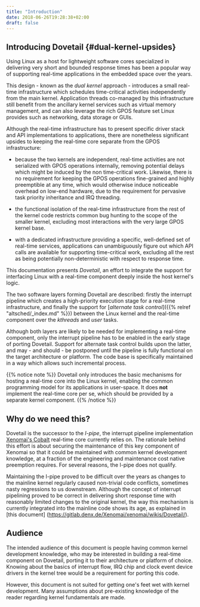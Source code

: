 ```yaml
---
title: "Introduction"
date: 2018-06-26T19:28:38+02:00
draft: false
---
```


## Introducing Dovetail {#dual-kernel-upsides}

Using Linux as a host for lightweight software cores specialized in
delivering very short and bounded response times has been a popular
way of supporting real-time applications in the embedded space over
the years.

This design - known as the *dual kernel* approach - introduces a small
real-time infrastructure which schedules time-critical activities
independently from the main kernel. Application threads co-managed by
this infrastructure still benefit from the ancillary kernel services
such as virtual memory management, and can also leverage the rich GPOS
feature set Linux provides such as networking, data storage or GUIs.

Although the real-time infrastructure has to present specific driver
stack and API implementations to applications, there are nonetheless
significant upsides to keeping the real-time core separate from the
GPOS infrastructure:

- because the two kernels are independent, real-time activities are
  not serialized with GPOS operations internally, removing potential
  delays which might be induced by the non time-critical
  work. Likewise, there is no requirement for keeping the GPOS
  operations fine-grained and highly preemptible at any time, which
  would otherwise induce noticeable overhead on low-end hardware, due
  to the requirement for pervasive task priority inheritance and IRQ
  threading.

- the functional isolation of the real-time infrastructure from the
  rest of the kernel code restricts common bug hunting to the scope of
  the smaller kernel, excluding most interactions with the very large
  GPOS kernel base.

- with a dedicated infrastructure providing a specific, well-defined
  set of real-time services, applications can unambiguously figure out
  which API calls are available for supporting time-critical work,
  excluding all the rest as being potentially non-deterministic with
  respect to response time.

This documentation presents _Dovetail_, an effort to integrate the
support for interfacing Linux with a real-time component deeply inside
the host kernel's logic.

The two software layers forming Dovetail are described: firstly the
interrupt pipeline which creates a high-priority execution stage for a
real-time infrastructure, and finally the support for [_alternate task
control_]({{% relref "altsched/_index.md" %}}) between the Linux
kernel and the real-time component over the *kthreads* and *user*
tasks.

Although both layers are likely to be needed for implementing a
real-time component, only the interrupt pipeline has to be enabled in
the early stage of porting Dovetail. Support for alternate task
control builds upon the latter, and may - and should - be postponed
until the pipeline is fully functional on the target architecture or
platform. The code base is specifically maintained in a way which
allows such incremental process.

{{% notice note %}}
Dovetail only introduces the basic mechanisms for hosting a real-time
core into the Linux kernel, enabling the common programming model for
its applications in user-space. It does **not** implement the
real-time core per se, which should be provided by a separate kernel
component.
{{% /notice %}}

## Why do we need this?

Dovetail is the successor to the *I-pipe*, the interrupt pipeline
implementation [Xenomai's Cobalt](https://xenomai.org/gitlab/xenomai/)
real-time core currently relies on. The rationale behind this effort
is about securing the maintenance of this key component of Xenomai so
that it could be maintained with common kernel development knowledge,
at a fraction of the engineering and maintenance cost native
preemption requires. For several reasons, the I-pipe does not qualify.

Maintaining the I-pipe proved to be difficult over the years as
changes to the mainline kernel regularly caused non-trivial code
conflicts, sometimes nasty regressions to us downstream. Although the
concept of interrupt pipelining proved to be correct in delivering
short response time with reasonably limited changes to the original
kernel, the way this mechanism is currently integrated into the
mainline code shows its age, as explained in [this document]
(https://gitlab.denx.de/Xenomai/xenomai/wikis/Dovetail/).

## Audience

The intended audience of this document is people having common kernel
development knowledge, who may be interested in building a real-time
component on Dovetail, porting it to their architecture or platform of
choice. Knowing about the basics of interrupt flow, IRQ chip and clock
event device drivers in the kernel tree would be a requirement for
porting this code.

However, this document is not suited for getting one's feet wet with
kernel development. Many assumptions about pre-existing knowledge of
the reader regarding kernel fundamentals are made.
